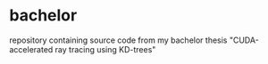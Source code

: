 # bachelor

repository containing source code from my bachelor thesis "CUDA-accelerated ray tracing using KD-trees"
